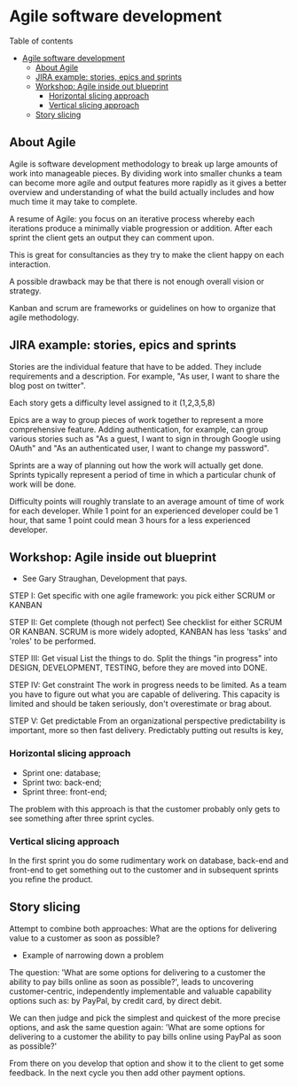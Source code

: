 # Agile software development
Table of contents
- [Agile software development](#agile-software-development)
  - [About Agile](#about-agile)
  - [JIRA example: stories, epics and sprints](#jira-example-stories-epics-and-sprints)
  - [Workshop: Agile inside out blueprint](#workshop-agile-inside-out-blueprint)
    - [Horizontal slicing approach](#horizontal-slicing-approach)
    - [Vertical slicing approach](#vertical-slicing-approach)
  - [Story slicing](#story-slicing)

## About Agile
Agile is software development methodology to break up large amounts of work into manageable pieces. By dividing work into smaller chunks a team can become more agile and output features more rapidly as it gives a better overview and understanding of what the build actually includes and how much time it may take to complete.

A resume of Agile: you focus on an iterative process whereby each iterations produce a minimally viable progression or addition. After each sprint the client gets an output they can comment upon. 

This is great for consultancies as they try to make the client happy on each interaction.

A possible drawback may be that there is not enough overall vision or strategy. 

Kanban and scrum are frameworks or guidelines on how to organize that agile methodology.

## JIRA example: stories, epics and sprints
Stories are the individual feature that have to be added. They include requirements and a description. For example, "As user, I want to share the blog post on twitter". 

Each story gets a difficulty level assigned to it (1,2,3,5,8)

Epics are a way to group pieces of work together to represent a more comprehensive feature. Adding authentication, for example, can group various stories such as "As a guest, I want to sign in through Google using OAuth" and "As an authenticated user, I want to change my password".

Sprints are a way of planning out how the work will actually get done. Sprints typically represent a period of time in which a particular chunk of work will be done. 

Difficulty points will roughly translate to an average amount of time of work for each developer. While 1 point for an experienced developer could be 1 hour, that same 1 point could mean 3 hours for a less experienced developer.

## Workshop: Agile inside out blueprint
- See Gary Straughan, Development that pays.

STEP I: Get specific with one agile framework: you pick either SCRUM or KANBAN

STEP II: Get complete (though not perfect)
See checklist for either SCRUM OR KANBAN. SCRUM is more widely adopted, KANBAN has less 'tasks' and 'roles' to be performed.

STEP III: Get visual
List the things to do. Split the things "in progress" into DESIGN, DEVELOPMENT, TESTING, before they are moved into DONE.

STEP IV: Get constraint
The work in progress needs to be limited. As a team you have to figure out what you are capable of delivering. This capacity is limited and should be taken seriously, don't overestimate or brag about.

STEP V: Get predictable
From an organizational perspective predictability is important, more so then fast delivery. Predictably putting out results is key,

### Horizontal slicing approach
- Sprint one: database; 
- Sprint two: back-end; 
- Sprint three: front-end;

The problem with this approach is that the customer probably only gets to see something after three sprint cycles.

### Vertical slicing approach
In the first sprint you do some rudimentary work on database, back-end and front-end to get something out to the customer and in subsequent sprints you refine the product.

## Story slicing
Attempt to combine both approaches: What are the options for delivering value to a customer as soon as possible?

- Example of narrowing down a problem

The question: 'What are some options for delivering to a customer the ability to pay bills online as soon as possible?', leads to uncovering customer-centric, independently implementable and valuable capability options such as: by PayPal, by credit card, by direct debit.

We can then judge and pick the simplest and quickest of the more precise options, and ask the same question again: 'What are some options for delivering to a customer the ability to pay bills online using PayPal as soon as possible?'

From there on you develop that option and show it to the client to get some feedback. In the next cycle you then add other payment options.